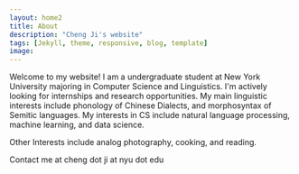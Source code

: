 ```yaml
---
layout: home2
title: About
description: "Cheng Ji's website"
tags: [Jekyll, theme, responsive, blog, template]
image:
---
```




<p>
Welcome to my website! I am a undergraduate student at New York University majoring in Computer Science and Linguistics. I'm actively looking for internships and research opportunities. My main linguistic interests include phonology of Chinese Dialects, and morphosyntax of Semitic languages. My interests in CS include natural language processing, machine learning, and data science.
</p>


<p>
Other Interests include analog photography, cooking, and reading.
</p>

<p>
Contact me at cheng dot ji at nyu dot edu
</p>